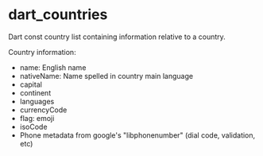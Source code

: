 # dart_countries

Dart const country list containing information relative to a country.

Country information:

  - name: English name
  - nativeName: Name spelled in country main language
  - capital
  - continent
  - languages
  - currencyCode
  - flag: emoji
  - isoCode
  - Phone metadata from google's "libphonenumber" (dial code, validation, etc)

